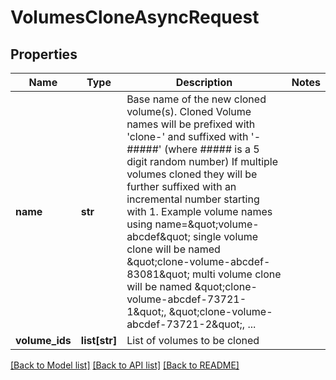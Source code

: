 # VolumesCloneAsyncRequest

## Properties
Name | Type | Description | Notes
------------ | ------------- | ------------- | -------------
**name** | **str** | Base name of the new cloned volume(s). Cloned Volume names will be prefixed with &#39;clone-&#39;     and suffixed with &#39;-#####&#39; (where ##### is a 5 digit random number) If multiple volumes cloned they will be further suffixed with an incremental number starting with 1.   Example volume names using name&#x3D;\&quot;volume-abcdef\&quot;     single volume clone will be named \&quot;clone-volume-abcdef-83081\&quot;     multi volume clone will be named \&quot;clone-volume-abcdef-73721-1\&quot;, \&quot;clone-volume-abcdef-73721-2\&quot;, ...  | 
**volume_ids** | **list[str]** | List of volumes to be cloned | 

[[Back to Model list]](../README.md#documentation-for-models) [[Back to API list]](../README.md#documentation-for-api-endpoints) [[Back to README]](../README.md)


